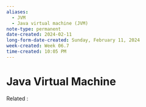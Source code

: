 ```yaml
---
aliases:
  - JVM
  - Java virtual machine (JVM)
note-type: permanent
date-created: 2024-02-11
long-form-date-created: Sunday, February 11, 2024
week-created: Week 06.7
time-created: 10:05 PM
---
```


# Java Virtual Machine

Related :
